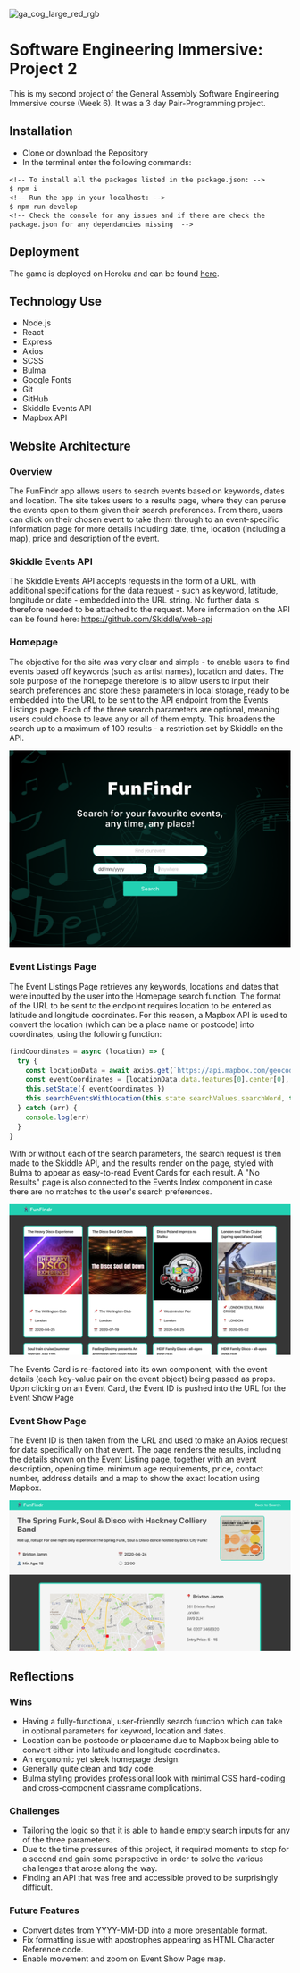 ![ga_cog_large_red_rgb](https://cloud.githubusercontent.com/assets/40461/8183776/469f976e-1432-11e5-8199-6ac91363302b.png)

# Software Engineering Immersive: Project 2
This is my second project of the General Assembly Software Engineering Immersive course (Week 6). It was a 3 day Pair-Programming project.

## Installation

* Clone or download the Repository
* In the terminal enter the following commands:

```
<!-- To install all the packages listed in the package.json: -->
$ npm i
<!-- Run the app in your localhost: -->
$ npm run develop
<!-- Check the console for any issues and if there are check the package.json for any dependancies missing  -->
```

## Deployment

The game is deployed on Heroku and can be found [here](fun-findr.herokuapp.com).

## Technology Use

* Node.js
* React
* Express
* Axios
* SCSS
* Bulma
* Google Fonts
* Git
* GitHub
* Skiddle Events API
* Mapbox API

## Website Architecture

### Overview

The FunFindr app allows users to search events based on keywords, dates and location. The site takes users to a results page, where they can peruse the events open to them given their search preferences. From there, users can click on their chosen event to take them through to an event-specific information page for more details including date, time, location (including a map), price and description of the event.

### Skiddle Events API

The Skiddle Events API accepts requests in the form of a URL, with additional specifications for the data request - such as keyword, latitude, longitude or date - embedded into the URL string. No further data is therefore needed to be attached to the request. More information on the API can be found here: https://github.com/Skiddle/web-api

### Homepage

The objective for the site was very clear and simple - to enable users to find events based off keywords (such as artist names), location and dates. The sole purpose of the homepage therefore is to allow users to input their search preferences and store these parameters in local storage, ready to be embedded into the URL to be sent to the API endpoint from the Events Listings page. Each of the three search parameters are optional, meaning users could choose to leave any or all of them empty. This broadens the search up to a maximum of 100 results - a restriction set by Skiddle on the API.

![Homepage](src/assets/Homepage.png)

### Event Listings Page

The Event Listings Page retrieves any keywords, locations and dates that were inputted by the user into the Homepage search function. The format of the URL to be sent to the endpoint requires location to be entered as latitude and longitude coordinates. For this reason, a Mapbox API is used to convert the location (which can be a place name or postcode) into coordinates, using the following function:

```JavaScript
findCoordinates = async (location) => {
  try {
    const locationData = await axios.get(`https://api.mapbox.com/geocoding/v5/mapbox.places/${location}.json?&access_token=${mapboxToken}`)
    const eventCoordinates = [locationData.data.features[0].center[0], locationData.data.features[0].center[1]]
    this.setState({ eventCoordinates })
    this.searchEventsWithLocation(this.state.searchValues.searchWord, this.state.searchValues.searchDate, this.state.eventCoordinates[0], this.state.eventCoordinates[1])
  } catch (err) {
    console.log(err)
  }
}
```

With or without each of the search parameters, the search request is then made to the Skiddle API, and the results render on the page, styled with Bulma to appear as easy-to-read Event Cards for each result. A "No Results" page is also connected to the Events Index component in case there are no matches to the user's search preferences.

![EventIndex](src/assets/EventIndex.png)

The Events Card is re-factored into its own component, with the event details (each key-value pair on the event object) being passed as props. Upon clicking on an Event Card, the Event ID is pushed into the URL for the Event Show Page

### Event Show Page

The Event ID is then taken from the URL and used to make an Axios request for data specifically on that event. The page renders the results, including the details shown on the Event Listing page, together with an event description, opening time, minimum age requirements, price, contact number, address details and a map to show the exact location using Mapbox.

![EventShow](src/assets/EventShow.png)

## Reflections

### Wins

* Having a fully-functional, user-friendly search function which can take in optional parameters for keyword, location and dates.
* Location can be postcode or placename due to Mapbox being able to convert either into latitude and longitude coordinates.
* An ergonomic yet sleek homepage design.
* Generally quite clean and tidy code.
* Bulma styling provides professional look with minimal CSS hard-coding and cross-component classname complications.

### Challenges

* Tailoring the logic so that it is able to handle empty search inputs for any of the three parameters.
* Due to the time pressures of this project, it required moments to stop for a second and gain some perspective in order to solve the various challenges that arose along the way.
* Finding an API that was free and accessible proved to be surprisingly difficult.

### Future Features

* Convert dates from YYYY-MM-DD into a more presentable format.
* Fix formatting issue with apostrophes appearing as HTML Character Reference code.
* Enable movement and zoom on Event Show Page map.